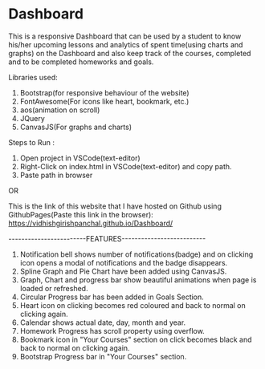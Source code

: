 # Dashboard
This is a responsive Dashboard that can be used by a student to know his/her upcoming lessons and analytics of spent time(using charts and graphs)
on the Dashboard and also keep track of the courses, completed and to be completed homeworks and goals. 

Libraries used:
1) Bootstrap(for responsive behaviour of the website)
2) FontAwesome(For icons like heart, bookmark, etc.)
3) aos(animation on scroll)
4) JQuery
5) CanvasJS(For graphs and charts)

Steps to Run :
1) Open project in VSCode(text-editor)
2) Right-Click on index.html in VSCode(text-editor) and copy path.
3) Paste path in browser

OR

This is the link of this website that I have hosted on Github using GithubPages(Paste this link in the browser):
https://vidhishgirishpanchal.github.io/Dashboard/

------------------------FEATURES--------------------------
1) Notification bell shows number of notifications(badge) and on clicking icon opens a modal of 
notifications and the badge disappears.
2) Spline Graph and Pie Chart have been added using CanvasJS.
3) Graph, Chart and progress bar show beautiful animations when page is loaded or refreshed.
4) Circular Progress bar has been added in Goals Section.
5) Heart icon on clicking becomes red coloured and back to normal on clicking again. 
6) Calendar shows actual date, day, month and year.
7) Homework Progress has scroll property using overflow.
8) Bookmark icon in "Your Courses" section on click becomes black and back to normal on clicking again.
9) Bootstrap Progress bar in "Your Courses" section.


